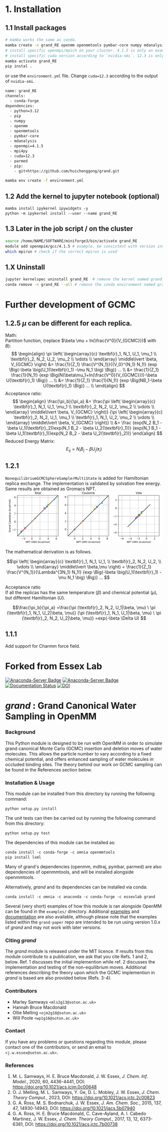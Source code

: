 # 1. Installation
## 1.1 Install packages
```bash
# mamba works the same as conda.
mamba create -n grand_RE openmm openmmtools pymbar-core numpy mdanalysis openmpi=4.1.5 mpi4py cuda=12.3 parmed
# install specific openmpi/mpich on your cluster. 4.1.5 is only an example
# install specific cuda version according to `nvidia-smi`. 12.3 is only an example
mamba activate grand_RE
pip instal .
```
or use the `environment.yml` file. Change `cuda=12.3` according to the output of `nvidia-smi`.
```ymal
name: grand_RE
channels:
  - conda-forge
dependencies:
  - python=3.12
  - pip
  - numpy
  - openmm
  - openmmtools
  - pymbar-core
  - mdanalysis
  - openmpi=4.1.5
  - mpi4py
  - cuda=12.3
  - parmed
  - pip:
    - git+https://github.com/huichenggong/grand.git
```
```bash
mamba env create -f environment.yml
```

## 1.2 Add the kernel to jupyter notebook (optional)
```
mamba install ipykernel ipywidgets -y
python -m ipykernel install --user --name grand_RE
```

## 1.3 Later in the job script / on the cluster
```bash
source /home/NAME/SOFTWARE/miniforge3/bin/activate grand_RE
module add openmpi4/gcc/4.1.5 # example, be consistent with version inside the conda env
which mpirun # check if the correct mpirun is used
```

## 1.X Uninstall
```bash
jupyter kernelspec uninstall grand_RE  # remove the kernel named grand_RE from jupyter notebook
conda remove -n grand_RE --all # remove the conda environment named grand_RE
```

# Further development of GCMC
## 1.2.5 $\mu$ can be different for each replica.  
Math:  
Partition function, (replace $\beta \mu + ln(\frac{V^0}{V_{GCMC}})$ with $B$):  
$$
\begin{align}
\pi
\left(
\begin{array}{c} 
\textbf{r}_1, N_1, U_1, \mu_1 \\
\textbf{r}_2, N_2, U_2, \mu_2 \\
\vdots \\
\end{array} \middle\lvert \beta, V_{GCMC}
\right) 
&=
\frac{1}{Z_1}
\frac{V^{N_1}}{{V_0}^{N_1} N_1!}
{exp \Big(-\beta \big(U_1(\textbf{r}_1) -\mu N_1 \big) \Big)}
...  \\
&=
\frac{1}{Z_1}
\frac{1}{N_1!}
{exp \Big(N(\beta\mu_1+ln(\frac{V^0}{V_{GCMC}}))-\beta U(\textbf{r}_1) \Big)}
...  \\
&=
\frac{1}{Z_1}
\frac{1}{N_1!}
{exp \Big(NB_1-\beta U(\textbf{r}_1) \Big)}
...  \\
\end{align}
$$
Acceptance ratio:
$$
\begin{align}
\frac{\pi_b}{\pi_a}
&=
\frac{\pi
\left(
\begin{array}{c} 
\textbf{r}_1, N_1, U_1, \mu_1 \\
\textbf{r}_2, N_2, U_2, \mu_2 \\
\vdots \\
\end{array} \middle\lvert \beta, V_{GCMC}
\right)}
{\pi
\left(
\begin{array}{c} 
\textbf{r}_2, N_2, U_1, \mu_1 \\
\textbf{r}_1, N_1, U_2, \mu_2 \\
\vdots \\
\end{array} \middle\lvert \beta, V_{GCMC}
\right)} \\
&= \frac
{exp(N_2 B_1 - \beta U_1(\textbf{r}_2))exp(N_1 B_2 - \beta U_2(\textbf{r}_1))}
{exp(N_1 B_1 - \beta U_1(\textbf{r}_1))exp(N_2 B_2 - \beta U_2(\textbf{r}_2))}
\end{align}
$$
Reduced Energy Matrix:
$$
E_{ij} = N_i B_j - \beta U_j(\textbf{r}_i)
$$

## 1.2.1
`NonequilibriumGCMCSphereSamplerMultiState` is added for Hamiltonian replica exchange. 
The implementation is validated by solvation free energy. 
Same results are obtained as Gromacs NPT.  
![Solvation_free_E](Figure/GC_vs_NPT.png)  

The mathematical derivation is as follows.  

$$\pi
\left(
\begin{array}{c} 
\textbf{r}_1, N_1, U_1, \\
\textbf{r}_2, N_2, U_2, \\
\vdots \\
\end{array} \middle\lvert \beta,\mu
\right) = 
\frac{1}{Z_1}
\frac{V^{N_1}}{\Lambda^{3N_1} N_1!}
{exp \Big(-\beta \big(U_1(\textbf{r}_1) -\mu N_1 \big) \Big)}
...
$$

Acceptance ratio  
If all the replicas has the same temperature ($\beta$) and chemical potential ($\mu$), 
but different Hamiltonian ($U$). 

$$\frac{\pi_b}{\pi_a}
=\frac{\pi (\textbf{r}_2, N_2, U_1|\beta, \mu) \ \pi (\textbf{r}_1, N_1, U_2|\beta, \mu)}
      {\pi (\textbf{r}_1, N_1, U_1|\beta, \mu) \ \pi (\textbf{r}_2, N_2, U_2|\beta, \mu)}
=exp(-\beta \Delta U)
$$

## 1.1.1
Add support for Charmm force field.

# Forked from Essex Lab 
[![Anaconda-Server Badge](https://anaconda.org/essexlab/grand/badges/version.svg)](https://anaconda.org/essexlab/grand)
[![Anaconda-Server Badge](https://anaconda.org/essexlab/grand/badges/downloads.svg)](https://anaconda.org/essexlab/grand)
[![Documentation Status](https://readthedocs.org/projects/grand/badge/?version=latest)](https://grand.readthedocs.io/en/latest/?badge=latest)
[![DOI](https://zenodo.org/badge/270705695.svg)](https://zenodo.org/badge/latestdoi/270705695)

# _grand_ : Grand Canonical Water Sampling in OpenMM

### Background

This Python module is designed to be run with OpenMM in order to simulate grand
canonical Monte Carlo (GCMC) insertion and deletion moves of water molecules.
This allows the particle number to vary according to a fixed chemical
potential, and offers enhanced sampling of water molecules in occluded
binding sites.
The theory behind our work on GCMC sampling can be found in the References
section below.

### Installation & Usage

This module can be installed from this directory by running the following
command:

```commandline
python setup.py install
```

The unit tests can then be carried out by running the following command from
this directory:
```commandline
python setup.py test
```

The dependencies of this module can be installed as:

```commandline
conda install -c conda-forge -c omnia openmmtools
pip install lxml
```
Many of grand's dependencies (openmm, mdtraj, pymbar, parmed) are also dependencies of 
openmmtools, and will be installed alongside openmmtools.

Alternatively, _grand_ and its dependencies can be installed via conda:
```commandline
conda install -c omnia -c anaconda -c conda-forge -c essexlab grand
```

Several (very short) examples of how this module is ran alongside OpenMM can be found in
the `examples/` directory.
Additional [examples](https://github.com/essex-lab/grand-paper) and 
[documentation](https://grand.readthedocs.io/en/latest/) are also available, although please note that the examples listed within the `grand-paper` repo are intended to be run using version 1.0.x of _grand_ and may not work with later versions.

### Citing _grand_

The _grand_ module is released under the MIT licence. If results from this
module contribute to a publication, we ask that you cite Refs. 1 and 2, below.
Ref. 1 discusses the initial implemention while ref. 2 discusses the implementation
and testing of the non-equilibrium moves.
Additional references describing the theory upon which the GCMC implemention
in _grand_ is based are also provided below (Refs. 3-4).

### Contributors

- Marley Samways `<mls2g13@soton.ac.uk>`
- Hannah Bruce Macdonald
- Ollie Melling `<ojm2g16@soton.ac.uk>`
- Will Poole `<wp1g16@soton.ac.uk>`

### Contact

If you have any problems or questions regarding this module, please contact
one of the contributors, or send an email to `<j.w.essex@soton.ac.uk>`.

### References

1. M. L. Samways, H. E. Bruce Macdonald, J. W. Essex, _J. Chem. Inf. Model._,
2020, 60, 4436-4441, DOI: https://doi.org/10.1021/acs.jcim.0c00648
2. O. J. Melling, M. L. Samways, Y. Ge, D. L. Mobley, J. W. Essex, _J. Chem. Theory Comput._, 2023,
DOI: https://doi.org/10.1021/acs.jctc.2c00823
3. G. A. Ross, M. S. Bodnarchuk, J. W. Essex, _J. Am. Chem. Soc._, 2015,
137, 47, 14930-14943, DOI: https://doi.org/10.1021/jacs.5b07940
4. G. A. Ross, H. E. Bruce Macdonald, C. Cave-Ayland, A. I. Cabedo
Martinez, J. W. Essex, _J. Chem. Theory Comput._, 2017, 13, 12, 6373-6381, DOI:
https://doi.org/10.1021/acs.jctc.7b00738
